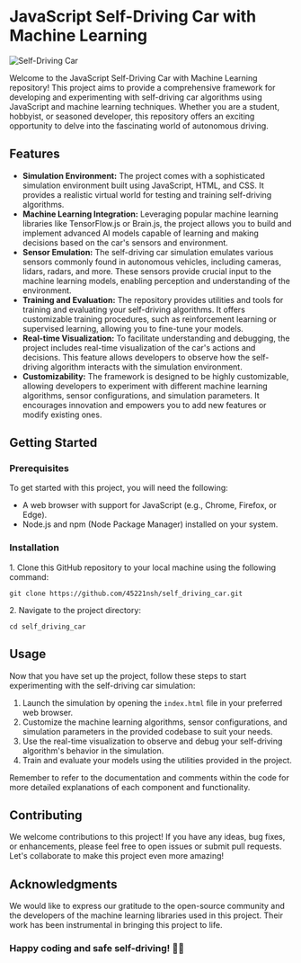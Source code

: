 

<body>
    <h1>JavaScript Self-Driving Car with Machine Learning</h1>
    <p>
        <img src="https://i.pinimg.com/originals/4a/d7/13/4ad713b97bd81020827b7e32c40eb833.gif" alt="Self-Driving Car">
    </p>
    <p>
        Welcome to the JavaScript Self-Driving Car with Machine Learning repository! This project aims to provide a
        comprehensive framework for developing and experimenting with self-driving car algorithms using JavaScript and
        machine learning techniques. Whether you are a student, hobbyist, or seasoned developer, this repository offers an
        exciting opportunity to delve into the fascinating world of autonomous driving.
    </p>

   <h2>Features</h2>
    <ul>
        <li><strong>Simulation Environment:</strong> The project comes with a sophisticated simulation environment built using
            JavaScript, HTML, and CSS. It provides a realistic virtual world for testing and training self-driving algorithms.
        </li>
        <li><strong>Machine Learning Integration:</strong> Leveraging popular machine learning libraries like TensorFlow.js
            or Brain.js, the project allows you to build and implement advanced AI models capable of learning and making
            decisions based on the car's sensors and environment.
        </li>
        <li><strong>Sensor Emulation:</strong> The self-driving car simulation emulates various sensors commonly found in
            autonomous vehicles, including cameras, lidars, radars, and more. These sensors provide crucial input to the
            machine learning models, enabling perception and understanding of the environment.
        </li>
        <li><strong>Training and Evaluation:</strong> The repository provides utilities and tools for training and evaluating
            your self-driving algorithms. It offers customizable training procedures, such as reinforcement learning or
            supervised learning, allowing you to fine-tune your models.
        </li>
        <li><strong>Real-time Visualization:</strong> To facilitate understanding and debugging, the project includes real-time
            visualization of the car's actions and decisions. This feature allows developers to observe how the self-driving
            algorithm interacts with the simulation environment.
        </li>
        <li><strong>Customizability:</strong> The framework is designed to be highly customizable, allowing developers to
            experiment with different machine learning algorithms, sensor configurations, and simulation parameters. It
            encourages innovation and empowers you to add new features or modify existing ones.
        </li>
    </ul>

   <h2>Getting Started</h2>
    <h3>Prerequisites</h3>
    <p>To get started with this project, you will need the following:</p>
    <ul>
        <li>A web browser with support for JavaScript (e.g., Chrome, 
        Firefox, or Edge).</li>
        <li>Node.js and npm (Node Package Manager) installed on your system. 
        </li>
    </ul>
    <h3>Installation</h3>
    <p>1. Clone this GitHub repository to your local machine using the following command:</p>
    <pre><code>git clone https://github.com/45221nsh/self_driving_car.git</code></pre>
     <p>2. Navigate to the project directory:</p>
    <pre><code>cd self_driving_car</code></pre>
     <h2>Usage</h2>
    <p>
        Now that you have set up the project, follow these steps to start experimenting with the self-driving car
        simulation:
    </p>
    <ol>
        <li>Launch the simulation by opening the <code>index.html</code> file in your preferred web browser.</li>
        <li>Customize the machine learning algorithms, sensor 
            configurations, and simulation parameters in the provided
            codebase to suit your needs.</li>
        <li>Use the real-time visualization to observe and debug your self-driving algorithm's behavior in the simulation.</li>
        <li>Train and evaluate your models using the utilities provided in 
         the project.</li>
    </ol>
    <p>Remember to refer to the documentation and comments within the code 
         for more detailed explanations of each component
        and functionality.</p>
    <h2>Contributing</h2>
    <p>We welcome contributions to this project! If you have any ideas, bug fixes, or enhancements, please feel free to
        open issues or submit pull requests. Let's collaborate to make this project even more amazing!</p>

    

   <h2>Acknowledgments</h2>
    <p>We would like to express our gratitude to the open-source community 
        and the developers of the machine learning
        libraries used in this project. Their work has been instrumental in 
        bringing this project to life.</p>

 
<h3> Happy coding and safe self-driving! 🚗🚦 </h3>
    
